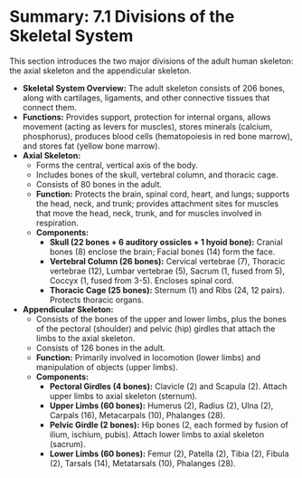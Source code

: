 # Summary: 7.1 Divisions of the Skeletal System

This section introduces the two major divisions of the adult human skeleton: the axial skeleton and the appendicular skeleton.

*   **Skeletal System Overview:** The adult skeleton consists of 206 bones, along with cartilages, ligaments, and other connective tissues that connect them.
*   **Functions:** Provides support, protection for internal organs, allows movement (acting as levers for muscles), stores minerals (calcium, phosphorus), produces blood cells (hematopoiesis in red bone marrow), and stores fat (yellow bone marrow).
*   **Axial Skeleton:**
    *   Forms the central, vertical axis of the body.
    *   Includes bones of the skull, vertebral column, and thoracic cage.
    *   Consists of 80 bones in the adult.
    *   **Function:** Protects the brain, spinal cord, heart, and lungs; supports the head, neck, and trunk; provides attachment sites for muscles that move the head, neck, trunk, and for muscles involved in respiration.
    *   **Components:**
        *   **Skull (22 bones + 6 auditory ossicles + 1 hyoid bone):** Cranial bones (8) enclose the brain; Facial bones (14) form the face.
        *   **Vertebral Column (26 bones):** Cervical vertebrae (7), Thoracic vertebrae (12), Lumbar vertebrae (5), Sacrum (1, fused from 5), Coccyx (1, fused from 3-5). Encloses spinal cord.
        *   **Thoracic Cage (25 bones):** Sternum (1) and Ribs (24, 12 pairs). Protects thoracic organs.
*   **Appendicular Skeleton:**
    *   Consists of the bones of the upper and lower limbs, plus the bones of the pectoral (shoulder) and pelvic (hip) girdles that attach the limbs to the axial skeleton.
    *   Consists of 126 bones in the adult.
    *   **Function:** Primarily involved in locomotion (lower limbs) and manipulation of objects (upper limbs).
    *   **Components:**
        *   **Pectoral Girdles (4 bones):** Clavicle (2) and Scapula (2). Attach upper limbs to axial skeleton (sternum).
        *   **Upper Limbs (60 bones):** Humerus (2), Radius (2), Ulna (2), Carpals (16), Metacarpals (10), Phalanges (28).
        *   **Pelvic Girdle (2 bones):** Hip bones (2, each formed by fusion of ilium, ischium, pubis). Attach lower limbs to axial skeleton (sacrum).
        *   **Lower Limbs (60 bones):** Femur (2), Patella (2), Tibia (2), Fibula (2), Tarsals (14), Metatarsals (10), Phalanges (28).

